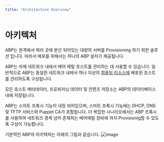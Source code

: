```yaml
---
title: "Architecture Overview"
---
```


# 아키텍처
ABP는 원격에서 여러 곳에 분산 되어있는 대량의 서버를 Provisioning 하기 위한 솔루션 입니다. 따라서 배포를 위해서는 하나의 ABP 설치가 제공됩니다.

ABP는 자체 네트워크 내에서 베어 메탈 호스트를 관리하는 데 사용할 수 있습니다. 일반적으로 ABP는 동일한 네트워크 내에서 하나 이상의 [컴퓨팅 리소스에](https://docs.orcharhino.com/or/6.0/sources/compute_resources.html) 배포된 호스트를 관리하도록 구성됩니다.

모든 호스트 메타데이터, 프로비저닝 데이터 및 컨텐츠 저장소는 ABP의 데이터베이스 내에 저장됩니다.

ABP는 스마트 프록시 기능이 내장 되어있으며, 스마트 프록시 기능에는 DHCP, DNS 및 TFTP 서비스와 Puppet CA가 포함됩니다. 더 복잡한 시나리오에서는 ABP 프록시를 사용하여 네트워크 경계 넘어 존재하는 베어매탈 장비에 까지 Provisionig할 수 있도록 구성이 가능합니다.

기본적인 ABP의 아키텍처는 아래의 그림과 같습니다.
![image](https://github.com/namuict/abp/assets/117419940/fdb0b4f9-4e51-40af-abec-ca614033a070)
